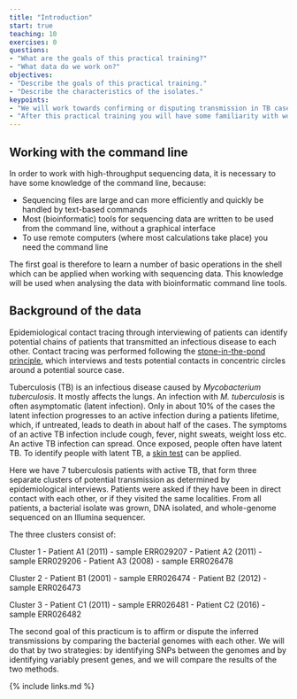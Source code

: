 ```yaml
---
title: "Introduction"
start: true
teaching: 10
exercises: 0
questions:
- "What are the goals of this practical training?"
- "What data do we work on?"
objectives:
- "Describe the goals of this practical training."
- "Describe the characteristics of the isolates."
keypoints:
- "We will work towards confirming or disputing transmission in TB cases"
- "After this practical training you will have some familiarity with working on the command line"
---
```


## Working with the command line

In order to work with high-throughput sequencing data, it is necessary to have some knowledge of the command line, because:

   + Sequencing files are large and can more efficiently and quickly be handled by text-based commands
   + Most (bioinformatic) tools for sequencing data are written to be used from the command line, without a graphical interface
   + To use remote computers (where most calculations take place) you need the command line

The first goal is therefore to learn a number of basic operations in the shell which can be applied when working with sequencing data. This knowledge will be used when analysing the data with bioinformatic command line tools.



## Background of the data



Epidemiological contact tracing through interviewing of patients can identify potential chains of patients that transmitted an infectious disease to each other. Contact tracing was performed following the [stone-in-the-pond principle](https://www.ncbi.nlm.nih.gov/pubmed/1643300), which  interviews and tests potential contacts in concentric circles around a potential source case.

Tuberculosis (TB) is an infectious disease caused by *Mycobacterium tuberculosis*. It mostly affects the lungs. An infection with *M. tuberculosis* is often asymptomatic (latent infection). Only in about 10% of the cases the latent infection progresses to an active infection during a patients lifetime, which, if untreated, leads to death in about half of the cases. The symptoms of an active TB infection include cough, fever, night sweats, weight loss etc. An active TB infection can spread. Once exposed, people often have latent TB. To identify people with latent TB, a [skin test](https://www.cdc.gov/tb/publications/factsheets/testing/skintesting.htm) can be applied.

Here we have 7 tuberculosis patients with active TB, that form three separate clusters of potential transmission as determined by epidemiological interviews. Patients were asked if they have been in direct contact with each other, or if they visited the same localities. From all patients, a bacterial isolate was grown, DNA isolated, and whole-genome sequenced on an Illumina sequencer.

The three clusters consist of:

Cluster 1
    - Patient A1 (2011) - sample ERR029207
    - Patient A2 (2011) - sample ERR029206
    - Patient A3 (2008) - sample ERR026478

Cluster 2
    - Patient B1 (2001) - sample ERR026474
    - Patient B2 (2012) - sample ERR026473

Cluster 3
    - Patient C1 (2011) - sample ERR026481
    - Patient C2 (2016) - sample ERR026482

The second goal of this practicum is to affirm or dispute the inferred transmissions by comparing the bacterial genomes with each other. We will do that by two strategies: by identifying SNPs between the genomes and by identifying variably present genes, and we will compare the results of the two methods.



{% include links.md %}
